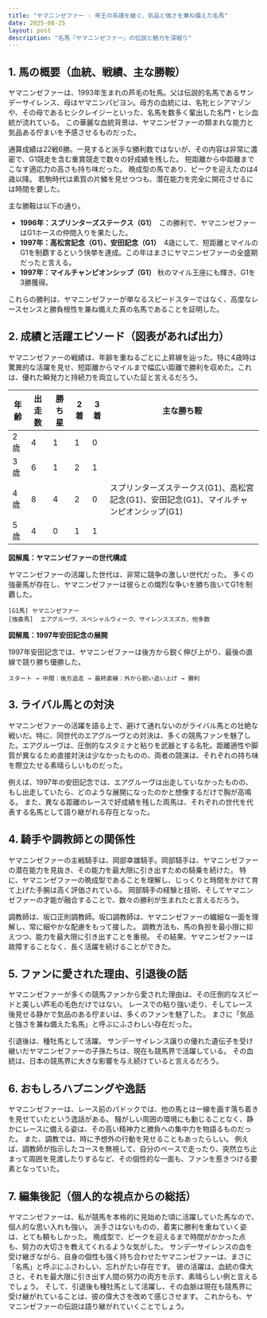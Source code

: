 ```yaml
---
title: "ヤマニンゼファー - 帝王の系譜を継ぐ、気品と強さを兼ね備えた名馬"
date: 2025-08-25
layout: post
description: "名馬『ヤマニンゼファー』の伝説と魅力を深堀り"
---
```


## 1. 馬の概要（血統、戦績、主な勝鞍）

ヤマニンゼファーは、1993年生まれの芦毛の牡馬。父は伝説的名馬であるサンデーサイレンス、母はヤマニンパピヨン。母方の血統には、名牝ヒシアマゾンや、その母であるヒシクレイジーといった、名馬を数多く輩出した名門・ヒシ血統が流れている。  この華麗な血統背景は、ヤマニンゼファーの類まれな能力と気品ある佇まいを予感させるものだった。

通算成績は22戦6勝。一見すると派手な勝利数ではないが、その内容は非常に濃密で、G1競走を含む重賞競走で数々の好成績を残した。  短距離から中距離までこなす適応力の高さも持ち味だった。  晩成型の馬であり、ピークを迎えたのは4歳以降。  若駒時代は素質の片鱗を見せつつも、潜在能力を完全に開花させるには時間を要した。

主な勝鞍は以下の通り。

* **1996年：スプリンターズステークス（G1）**　この勝利で、ヤマニンゼファーはG1ホースの仲間入りを果たした。
* **1997年：高松宮記念（G1）、安田記念（G1）**　4歳にして、短距離とマイルのG1を制覇するという快挙を達成。この年はまさにヤマニンゼファーの全盛期だったと言える。
* **1997年：マイルチャンピオンシップ（G1）**  秋のマイル王座にも輝き、G1を3勝獲得。

これらの勝利は、ヤマニンゼファーが単なるスピードスターではなく、高度なレースセンスと勝負根性を兼ね備えた真の名馬であることを証明した。


## 2. 成績と活躍エピソード（図表があれば出力）

ヤマニンゼファーの戦績は、年齢を重ねるごとに上昇線を辿った。特に4歳時は驚異的な活躍を見せ、短距離からマイルまで幅広い距離で勝利を収めた。これは、優れた瞬発力と持続力を両立していた証と言えるだろう。

| 年齢 | 出走数 | 勝ち星 | 2着 | 3着 | 主な勝ち鞍 |
|---|---|---|---|---|---|
| 2歳 | 4 | 1 | 1 | 0 |  |
| 3歳 | 6 | 1 | 2 | 1 |  |
| 4歳 | 8 | 4 | 2 | 0 | スプリンターズステークス(G1)、高松宮記念(G1)、安田記念(G1)、マイルチャンピオンシップ(G1) |
| 5歳 | 4 | 0 | 1 | 1 |  |


**図解風：ヤマニンゼファーの世代構成**

ヤマニンゼファーの活躍した世代は、非常に競争の激しい世代だった。  多くの強豪馬が存在し、ヤマニンゼファーは彼らとの熾烈な争いを勝ち抜いてG1を制覇した。

```
[G1馬] ヤマニンゼファー
[強豪馬]  エアグルーヴ、スペシャルウィーク、サイレンススズカ、他多数
```

**図解風：1997年安田記念の展開**

1997年安田記念では、ヤマニンゼファーは後方から鋭く伸び上がり、最後の直線で競り勝ち優勝した。

```
スタート → 中間：後方追走 → 最終直線：外から鋭い追い上げ → 勝利
```


## 3. ライバル馬との対決

ヤマニンゼファーの活躍を語る上で、避けて通れないのがライバル馬との壮絶な戦いだ。特に、同世代のエアグルーヴとの対決は、多くの競馬ファンを魅了した。エアグルーヴは、圧倒的なスタミナと粘りを武器とする名牝。距離適性や脚質が異なるため直接対決は少なかったものの、両者の競演は、それぞれの持ち味を際立たせる素晴らしいものだった。

例えば、1997年の安田記念では、エアグルーヴは出走していなかったものの、もし出走していたら、どのような展開になったのかと想像するだけで胸が高鳴る。  また、異なる距離のレースで好成績を残した両馬は、それぞれの世代を代表する名馬として語り継がれる存在となった。


## 4. 騎手や調教師との関係性

ヤマニンゼファーの主戦騎手は、岡部幸雄騎手。岡部騎手は、ヤマニンゼファーの潜在能力を見抜き、その能力を最大限に引き出すための騎乗を続けた。  特に、ヤマニンゼファーの晩成型であることを理解し、じっくりと時間をかけて育て上げた手腕は高く評価されている。  岡部騎手の経験と技術、そしてヤマニンゼファーの才能が融合することで、数々の勝利が生まれたと言えるだろう。

調教師は、坂口正則調教師。坂口調教師は、ヤマニンゼファーの繊細な一面を理解し、常に細やかな配慮をもって接した。  調教方法も、馬の負担を最小限に抑えつつ、能力を最大限に引き出すことを重視。  その結果、ヤマニンゼファーは故障することなく、長く活躍を続けることができた。


## 5. ファンに愛された理由、引退後の話

ヤマニンゼファーが多くの競馬ファンから愛された理由は、その圧倒的なスピードと美しい芦毛の毛色だけではない。  レースでの粘り強い走り、そしてレース後見せる静かで気品のある佇まいは、多くのファンを魅了した。  まさに「気品と強さを兼ね備えた名馬」と呼ぶにふさわしい存在だった。

引退後は、種牡馬として活躍。  サンデーサイレンス譲りの優れた遺伝子を受け継いだヤマニンゼファーの子孫たちは、現在も競馬界で活躍している。  その血統は、日本の競馬界に大きな影響を与え続けていると言えるだろう。


## 6. おもしろハプニングや逸話

ヤマニンゼファーは、レース前のパドックでは、他の馬とは一線を画す落ち着きを見せていたという逸話がある。  騒がしい周囲の環境にも動じることなく、静かにレースに備える姿は、その高い精神力と勝負への集中力を物語るものだった。  また、調教では、時に予想外の行動を見せることもあったらしい。  例えば、調教師が指示したコースを無視して、自分のペースで走ったり、突然立ち止まって周囲を見渡したりするなど、その個性的な一面も、ファンを惹きつける要素となっていた。


## 7. 編集後記（個人的な視点からの総括）

ヤマニンゼファーは、私が競馬を本格的に見始めた頃に活躍していた馬なので、個人的な思い入れも強い。  派手さはないものの、着実に勝利を重ねていく姿は、とても頼もしかった。  晩成型で、ピークを迎えるまで時間がかかった点も、努力の大切さを教えてくれるような気がした。  サンデーサイレンスの血を受け継ぎながら、自身の個性も強く持ち合わせたヤマニンゼファーは、まさに「名馬」と呼ぶにふさわしい、忘れがたい存在です。  彼の活躍は、血統の偉大さと、それを最大限に引き出す人間の努力の両方を示す、素晴らしい例と言えるでしょう。  そして、引退後も種牡馬として活躍し、その血脈は現在も競馬界に受け継がれていることは、彼の偉大さを改めて感じさせます。  これからも、ヤマニンゼファーの伝説は語り継がれていくことでしょう。
